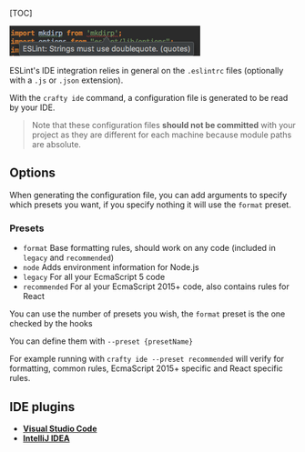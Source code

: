 [TOC]

![Shows errors inline](./IDE_Integration_eslint_inline.png)

ESLint's IDE integration relies in general on the `.eslintrc` files (optionally with a `.js` or `.json` extension).

With the `crafty ide` command, a configuration file is generated to be read by your IDE.

> Note that these configuration files **should not be committed** with your project as they are different for each machine because module paths are absolute.

## Options

When generating the configuration file, you can add arguments to specify which presets you want, if you specify nothing it will use the `format` preset.

### Presets

- `format` Base formatting rules, should work on any code (included in `legacy` and `recommended`)
- `node` Adds environment information for Node.js
- `legacy` For all your EcmaScript 5 code
- `recommended` For al your EcmaScript 2015+ code, also contains rules for React

You can use the number of presets you wish, the `format` preset is the one checked by the hooks

You can define them with `--preset {presetName}`

For example running with `crafty ide --preset recommended` will verify for formatting, common rules, EcmaScript 2015+ specific and React specific rules.

## IDE plugins

- **[Visual Studio Code](https://marketplace.visualstudio.com/items?itemName=dbaeumer.vscode-eslint)**
- **[IntelliJ IDEA](https://plugins.jetbrains.com/plugin/7494-eslint)**
